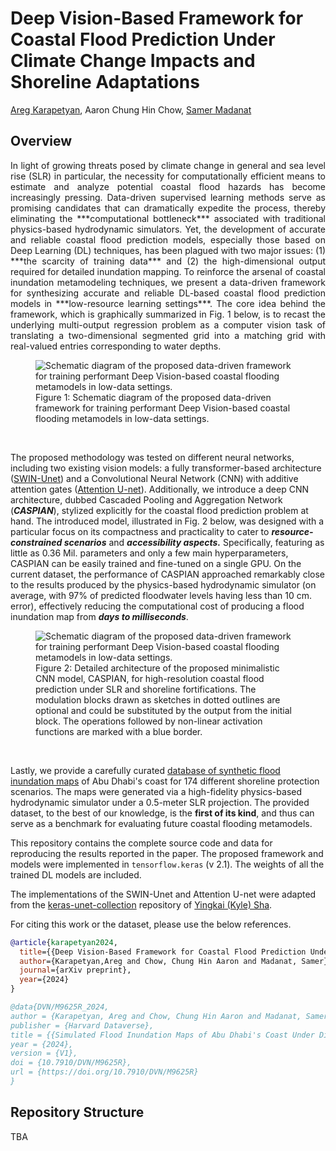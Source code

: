# Deep Vision-Based Framework for Coastal Flood Prediction Under Climate Change Impacts and Shoreline Adaptations
[Areg Karapetyan](https://scholar.google.com/citations?user=MPNNFXMAAAAJ&hl=en&oi=ao), Aaron Chung Hin Chow, [Samer Madanat](https://scholar.google.com/citations?user=1OiQJ-EAAAAJ&hl=en&oi=ao) 

## Overview
<p style="text-align: justify; text-justify: inter-word; !important">
In light of growing threats posed by climate change in general and sea level rise (SLR) in particular, the necessity for computationally efficient means to estimate and analyze potential coastal flood hazards has become increasingly pressing. Data-driven supervised learning methods serve as promising candidates that can dramatically expedite the process, thereby eliminating the ***computational bottleneck*** associated with traditional physics-based hydrodynamic simulators. Yet, the development of accurate and reliable coastal flood prediction models, especially those based on Deep Learning (DL) techniques, has been plagued with two major issues: (1) ***the scarcity of training data*** and (2) the high-dimensional output required for detailed inundation mapping.  To reinforce the arsenal of coastal inundation metamodeling techniques, we present a data-driven framework for synthesizing accurate and reliable DL-based coastal flood prediction models in ***low-resource learning settings***. The core idea behind the framework, which is graphically summarized in Fig. 1 below, is to recast the underlying multi-output regression problem as a computer vision task of translating a two-dimensional segmented grid into a matching grid with real-valued entries corresponding to water depths. 
</p>
<figure>
  <img src="https://i.postimg.cc/bwM7zHLg/Copy-of-methodology.jpg"
  alt="Schematic diagram of the proposed data-driven framework for training performant Deep Vision-based coastal flooding metamodels in low-data settings.">
  <figcaption>Figure 1: Schematic diagram of the proposed data-driven framework for training performant Deep Vision-based coastal flooding metamodels in low-data settings.</figcaption>
</figure>
</br>

The proposed methodology was tested on different neural networks, including two existing vision models: a fully transformer-based architecture ([SWIN-Unet](https://arxiv.org/abs/2105.05537)) and a Convolutional Neural Network (CNN) with additive attention gates ([Attention U-net](https://arxiv.org/abs/1804.03999)). Additionally, we introduce a deep CNN architecture, dubbed Cascaded Pooling and Aggregation Network (***CASPIAN***), stylized explicitly for the coastal flood prediction problem at hand. The introduced model, illustrated in Fig. 2 below, was designed with a particular focus on its compactness and practicality to cater to ***resource-constrained scenarios*** and ***accessibility aspects.*** Specifically, featuring as little as $0.36$ Mil. parameters and only a few main hyperparameters, CASPIAN can be easily trained and fine-tuned on a single GPU. On the current dataset, the performance of CASPIAN approached remarkably close to the results produced by the physics-based hydrodynamic simulator (on average, with 97\% of predicted floodwater levels having less than 10 cm. error), effectively reducing the computational cost of producing a flood inundation map from ***days to milliseconds***. 
<figure>
  <img src="https://i.postimg.cc/pr7ywLyd/architecture.jpg"
  alt="Schematic diagram of the proposed data-driven framework for training performant Deep Vision-based coastal flooding metamodels in low-data settings.">
  <figcaption>Figure 2: Detailed architecture of the proposed minimalistic CNN model, CASPIAN, for high-resolution coastal flood prediction under SLR and shoreline fortifications. The modulation blocks drawn as sketches in dotted outlines are optional and could be substituted by the output from the initial block. The operations followed by non-linear activation functions are marked with a blue border.</figcaption>
</figure>
</br>

Lastly, we provide a carefully curated [database of synthetic flood inundation maps](https://doi.org/10.7910/DVN/M9625R) of Abu Dhabi's coast for $174$ different shoreline protection scenarios. The maps were generated via a high-fidelity physics-based hydrodynamic simulator under a 0.5-meter SLR projection. The provided dataset, to the best of our knowledge, is the **first of its kind**, and thus can serve as a benchmark for evaluating future coastal flooding metamodels.

This repository contains the complete source code and data for reproducing the results reported in the paper. The proposed framework and models were implemented in `tensorflow.keras` (v 2.1). The weights of all the trained DL models are included.

The implementations of the SWIN-Unet and Attention U-net were adapted from the [keras-unet-collection](https://github.com/yingkaisha/keras-unet-collection) repository of [Yingkai (Kyle) Sha](https://github.com/yingkaisha).

For citing this work or the dataset, please use the below references.
```bibtex
@article{karapetyan2024,
  title={{Deep Vision-Based Framework for Coastal Flood Prediction Under Climate Change Impacts and Shoreline Adaptations}},
  author={Karapetyan,Areg and Chow, Chung Hin Aaron and Madanat, Samer},
  journal={arXiv preprint},
  year={2024}
}

@data{DVN/M9625R_2024,
author = {Karapetyan, Areg and Chow, Chung Hin Aaron and Madanat, Samer },
publisher = {Harvard Dataverse},
title = {{Simulated Flood Inundation Maps of Abu Dhabi's Coast Under Different Shoreline Protection Scenarios}},
year = {2024},
version = {V1},
doi = {10.7910/DVN/M9625R},
url = {https://doi.org/10.7910/DVN/M9625R}
}

```

## Repository Structure

TBA
